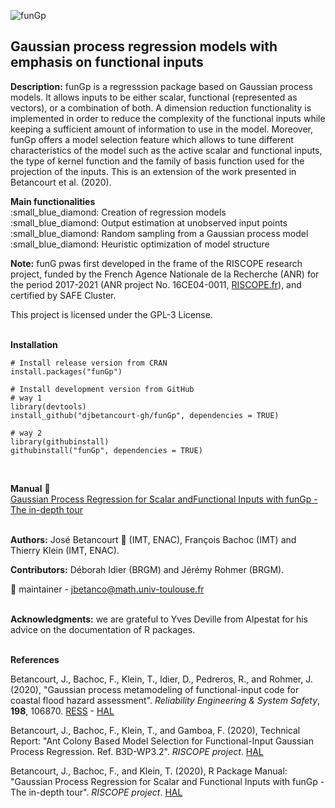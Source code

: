 
<!-- README.md is generated from README.Rmd. Please edit that file -->
![**funGp**](https://drive.google.com/thumbnail?id=1GsHPb5GnE0YS7b7nRpHqXyFKeHuLw3hF)

Gaussian process regression models with emphasis on functional inputs
---------------------------------------------------------------------

**Description:** funGp is a regresssion package based on Gaussian process models. It allows inputs to be either scalar, functional (represented as vectors), or a combination of both. A dimension reduction functionality is implemented in order to reduce the complexity of the functional inputs while keeping a sufficient amount of information to use in the model. Moreover, funGp offers a model selection feature which allows to tune different characteristics of the model such as the active scalar and functional inputs, the type of kernel function and the family of basis function used for the projection of the inputs. This is an extension of the work presented in Betancourt et al. (2020).

**Main functionalities** <br /> :small\_blue\_diamond: Creation of regression models <br /> :small\_blue\_diamond: Output estimation at unobserved input points <br /> :small\_blue\_diamond: Random sampling from a Gaussian process model <br /> :small\_blue\_diamond: Heuristic optimization of model structure <br />

**Note:** funG pwas first developed in the frame of the RISCOPE research project, funded by the French Agence Nationale de la Recherche (ANR) for the period 2017-2021 (ANR project No. 16CE04-0011, [RISCOPE.fr](https://perso.math.univ-toulouse.fr/riscope/)), and certified by SAFE Cluster.

This project is licensed under the GPL-3 License. <br /><br />

**Installation**

    # Install release version from CRAN
    install.packages("funGp")

    # Install development version from GitHub
    # way 1
    library(devtools)
    install_github("djbetancourt-gh/funGp", dependencies = TRUE)

    # way 2
    library(githubinstall)
    githubinstall("funGp", dependencies = TRUE)

<br />

**Manual** :book: <br /> [Gaussian Process Regression for Scalar andFunctional Inputs with funGp - The in-depth tour](https://drive.google.com/file/d/1MtYi-Qq-BNZpbp1SWWG4Fb35HvVqRHQM/view?usp=sharing) <br /><br />

**Authors:** José Betancourt :wrench: (IMT, ENAC), François Bachoc (IMT) and Thierry Klein (IMT, ENAC).

**Contributors:** Déborah Idier (BRGM) and Jérémy Rohmer (BRGM).

:wrench: maintainer - [jbetanco@math.univ-toulouse.fr](jbetanco@math.univ-toulouse.fr) <br /><br />

**Acknowledgments:** we are grateful to Yves Deville from Alpestat for his advice on the documentation of R packages. <br /><br />

**References** <br />

Betancourt, J., Bachoc, F., Klein, T., Idier, D., Pedreros, R., and Rohmer, J. (2020), "Gaussian process metamodeling of functional-input code for coastal flood hazard assessment". *Reliability Engineering & System Safety*, **198**, 106870. [RESS](https://www.sciencedirect.com/science/article/abs/pii/S0951832019301693) - [HAL](https://hal.archives-ouvertes.fr/hal-01998724)

Betancourt, J., Bachoc, F., Klein, T., and Gamboa, F. (2020), Technical Report: "Ant Colony Based Model Selection for Functional-Input Gaussian Process Regression. Ref. B3D-WP3.2". *RISCOPE project*. [HAL](https://drive.google.com/file/d/1GnalLS9jEr9AxPKmQk0S1bLQ7whuLm1T/view?usp=sharing)

Betancourt, J., Bachoc, F., and Klein, T. (2020), R Package Manual: "Gaussian Process Regression for Scalar and Functional Inputs with funGp - The in-depth tour". *RISCOPE project*. [HAL](https://drive.google.com/file/d/1MtYi-Qq-BNZpbp1SWWG4Fb35HvVqRHQM/view?usp=sharing)
